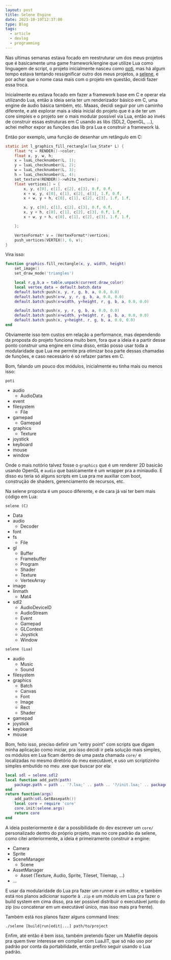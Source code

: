 ```yaml
---
layout: post
title: Selene Engine
date: 2023-10-19T12:37:00
type: Blog
tags:
  - article
  - devlog
  - programming
---
```


Nas ultimas semanas estava focado em reestruturar um dos meus projetos que é basicamente uma game framework/engine que utilize Lua como linguagem de script, o projeto inicialmente nasceu como [poti](https://github.com/canoi12/poti), mas há algum tempo estava tentando ressignificar outro dos meus projetos, a [selene](https://github.com/canoi12/selene), e por achar que o nome casa mais com o projeto em questão, decidi fazer essa troca.

Inicialmente eu estava focado em fazer a framework base em C e operar ela utilizando Lua, então a ideia seria ter um renderizador básico em C, uma engine de áudio básica também, etc. Maaas, decidi seguir por um caminho diferente, e até explorar mais a ideia inicial do projeto que é a de ter um core simples e o projeto ser o mais modular possível via Lua, então ao invés de construir essas estruturas em C usando as libs (SDL2, OpenGL, ...), achei melhor expor as funções das lib pra Lua e construir a framework lá.

Então por exemplo, uma função de desenhar um retângulo em C:
```c
static int l_graphics_fill_rectangle(lua_State* L) {
	float *c = RENDER()->color;
	float x, y, w, h;
	x = luaL_checknumber(L, 1);
	y = luaL_checknumber(L, 2);
	w = luaL_checknumber(L, 3);
	h = luaL_checknumber(L, 4);
	set_texture(RENDER()->white_texture);
	float vertices[] = {
		x, y, c[0], c[1], c[2], c[3], 0.f, 0.f,
		x + w, y, c[0], c[1], c[2], c[3], 1.f, 0.f,
		x + w, y + h, c[0], c[1], c[2], c[3], 1.f, 1.f,

		x, y, c[0], c[1], c[2], c[3], 0.f, 0.f,
		x, y + h, c[0], c[1], c[2], c[3], 0.f, 1.f,
		x + w, y + h, c[0], c[1], c[2], c[3], 1.f, 1.f,

    };

	VertexFormat* v = (VertexFormat*)vertices;
	push_vertices(VERTEX(), 6, v);
}
```

Vira isso:
```lua
function graphics.fill_rectangle(x, y, width, height)
	set_image()
	set_draw_mode('triangles')

	local r,g,b,a = table.unpack(current.draw_color)
	local vertex_data = default.batch.data
	default.batch:push(x, y, r, g, b, a, 0.0, 0.0)
	default.batch:push(x+w, y, r, g, b, a, 0.0, 0.0)
	default.batch:push(x+width, y+height, r, g, b, a, 0.0, 0.0)

	default.batch:push(x, y, r, g, b, a, 0.0, 0.0)
	default.batch:push(x+width, y+height, r, g, b, a, 0.0, 0.0)
	default.batch:push(x, y+height, r, g, b, a, 0.0, 0.0)
end
```

Obviamente isso tem custos em relação a performance, mas dependendo da proposta do projeto funciona muito bem, fora que a ideia é a partir desse ponto construir uma engine em cima disso, então posso usar toda a modularidade que Lua me permite pra otimizar boa parte dessas chamadas de funções, e caso necessário é só refazer partes em C.

Bom, falando um pouco dos módulos, inicialmente eu tinha mais ou menos isso:

`poti`
- audio
	- AudioData
- event
- filesystem
	- File
- gamepad
	- Gamepad
- graphics
	- Texture
- joystick
- keyboard
- mouse
- window

Onde o mais notório talvez fosse o `graphics` que é um renderer 2D basicão usando OpenGL e `audio` que basicamente é um wrapper pra a miniaudio. E disso eu teria só alguns scripts em Lua pra me auxiliar com boot, construção de shaders, gerenciamento de recursos, etc.

Na selene proposta é um pouco diferente, e de cara já vai ter bem mais código em Lua:

`selene (C)`
- Data
- audio
	- Decoder
- font
- fs
	- File
- gl
	- Buffer
	- Framebuffer
	- Program
	- Shader
	- Texture
	- VertexArray
- image
- linmath
	- Mat4
- sdl2
	- AudioDeviceID
	- AudioStream
	- Event
	- Gamepad
	- GLContext
	- Joystick
	- Window

`selene (Lua)`
- audio
	- Music
	- Sound
- filesystem
- graphics
	- Batch
	- Canvas
	- Font
	- Image
	- Rect
	- Shader
- gamepad
- joystick
- keyboard
- mouse

Bom, feito isso, preciso definir um "entry point" com scripts que digam minha aplicação como iniciar, pra isso decidi ir pela solução mais simples, os módulos em Lua ficam dentro de uma pasta chamada `core/` e localizadas no mesmo diretório do meu executável, e uso um scriptizinho simples embutido no meu .exe que buscar por ela:

```lua
local sdl = selene.sdl2
local function add_path(path)
    package.path = path .. '?.lua;' .. path .. '?/init.lua;' .. package.path
end
return function(args)
	add_path(sdl.GetBasepath())
	local core = require 'core'
	core.init(selene.args)
	return core
end
```

A ideia posteriormente é dar a possibilidade do dev escrever um `core/` personalizado dentro do próprio projeto, mas no core padrão da selene, como citei anteriormente, a ideia é primeiramente construir a engine:
- Camera
- Sprite
- SceneManager
	- Scene
- AssetManager
	- Asset (Texture, Audio, Sprite, Tileset, Tilemap, ...)
- ...

E usar da modularidade do Lua pra fazer um runner e um editor, e também está nos planos adicionar suporte à `.zip` e um módulo em Lua pra fazer o build system em cima disso, pra ser possível distribuir o executável junto do zip (ou concatenar em um executável único, mas isso mais pra frente).

Também está nos planos fazer alguns command lines:

`./selene [build|run|edit|...] path/to/project`

Enfim, até então é bem isso, também pretendo fazer um Makefile depois pra quem tiver interesse em compilar com LuaJIT, que só não uso por padrão por conta da portabilidade, então prefiro seguir usando o Lua padrão.